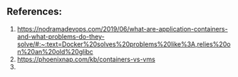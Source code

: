 
## References:

1. https://nodramadevops.com/2019/06/what-are-application-containers-and-what-problems-do-they-solve/#:~:text=Docker%20solves%20problems%20like%3A,relies%20on%20an%20old%20glibc
2. https://phoenixnap.com/kb/containers-vs-vms
3. 
